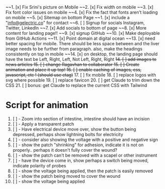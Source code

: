 ~~1. [x] Fix Srini's picture on Mobile
~~2. [x] Fix width on mobile
~~3. [x] Fix font color issues on mobile
~~4. [x] Fix the fact that fonts aren't loading on mobile
~~5. [x] Sitemap on bottom Page
~~1. [x] include a "info@gelectric.co" for contact
~~6. [ ] Signup for socials Instagram, Twitter, LinkedIn
~~7. [x] Add socials to bottom of page
~~8. [x] More content for landing page!!
~~9. [x] signup GitHub
~~10. [x] Make deployable from GitHub Actions
~~11. [x] Point domain at digital ocean
~~13. [x] need better spacing for mobile. There should be less space between and the liver image needs to be further from paragraph.
	    also, make the headings consistently on top in mobile
~~14. [x] on desktop, the landing page should have the text be Left, Right, Left, Not Left, Right, Right
~~14. [ ] add images to news articles
15. [ ] change Ragavhan to collaborator
15. [ ] Create animation and place it up top!
16. [ ] enable caching of images, css, javascript, etc ! (should use etag)~~
17. [ ] fix mobile
18. [ ] replace logos with svg where possible
19. [ ] replace favicon
20. [ ] get Claude to trim down the CSS
21. [ ] bonus: get Claude to replace the current CSS with Tailwind
# Script for animation

1. [ ] - Zoom into section of intestine, intestine should have an incision
2. [ ] - Apply a transparent patch
3. [ ] - Have electrical device move over, show the button being depressed, perhaps show lightning bolts for electricity
4. [ ] - consider also showing the voltage with a positive and negative sign
4. [ ] - show the patch "shrinking" for adhesion, indicate it is not on properly..
         perhaps it doesn't fully cover the wound?
5. [ ] - show the patch can't be removed with a scapel or other instrument
5. [ ] - have the device come in, show perhaps a switch being moved, indicate polarity of probes
6. [ ] - show the voltage being applied, then the patch is easily removed
7. [ ] - show the patch being moved to cover the wound
8. [ ] - show the voltage being applied


